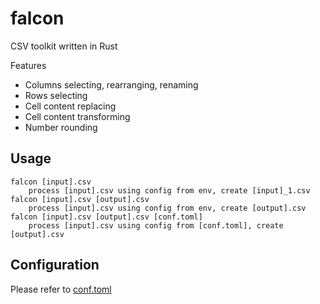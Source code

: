 # falcon

CSV toolkit written in Rust

Features

- Columns selecting, rearranging, renaming
- Rows selecting
- Cell content replacing
- Cell content transforming
- Number rounding

## Usage

```
falcon [input].csv
    process [input].csv using config from env, create [input]_1.csv
falcon [input].csv [output].csv
    process [input].csv using config from env, create [output].csv
falcon [input].csv [output].csv [conf.toml]
    process [input].csv using config from [conf.toml], create [output].csv
```

## Configuration

Please refer to [conf.toml](conf.toml)
